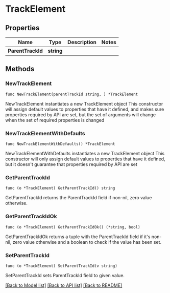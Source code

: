 # TrackElement

## Properties

Name | Type | Description | Notes
------------ | ------------- | ------------- | -------------
**ParentTrackId** | **string** |  | 

## Methods

### NewTrackElement

`func NewTrackElement(parentTrackId string, ) *TrackElement`

NewTrackElement instantiates a new TrackElement object
This constructor will assign default values to properties that have it defined,
and makes sure properties required by API are set, but the set of arguments
will change when the set of required properties is changed

### NewTrackElementWithDefaults

`func NewTrackElementWithDefaults() *TrackElement`

NewTrackElementWithDefaults instantiates a new TrackElement object
This constructor will only assign default values to properties that have it defined,
but it doesn't guarantee that properties required by API are set

### GetParentTrackId

`func (o *TrackElement) GetParentTrackId() string`

GetParentTrackId returns the ParentTrackId field if non-nil, zero value otherwise.

### GetParentTrackIdOk

`func (o *TrackElement) GetParentTrackIdOk() (*string, bool)`

GetParentTrackIdOk returns a tuple with the ParentTrackId field if it's non-nil, zero value otherwise
and a boolean to check if the value has been set.

### SetParentTrackId

`func (o *TrackElement) SetParentTrackId(v string)`

SetParentTrackId sets ParentTrackId field to given value.



[[Back to Model list]](../README.md#documentation-for-models) [[Back to API list]](../README.md#documentation-for-api-endpoints) [[Back to README]](../README.md)


